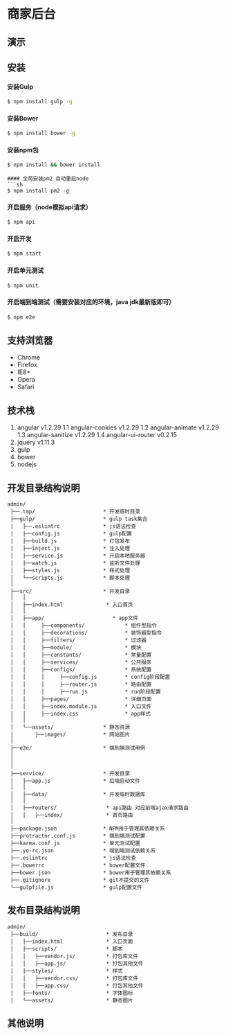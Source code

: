 # 商家后台

## 演示


## 安装

#### 安装Gulp
```sh
$ npm install gulp -g
```
#### 安装Bower
```sh
$ npm install bower -g
```
#### 安装npm包
```sh
$ npm install && bower install
```
```
#### 全局安装pm2 自动重启node
```sh
$ npm install pm2 -g
```
#### 开启服务（node模拟api请求）
```sh
$ npm api
```
#### 开启开发 
```sh
$ npm start
```
#### 开启单元测试
```sh
$ npm unit
```
#### 开启端到端测试（需要安装对应的环境，java jdk最新版即可）
```sh
$ npm e2e
```

## 支持浏览器

* Chrome
* Firefox
* IE8+
* Opera
* Safari

   
## 技术栈

 1. angular v1.2.29
  1.1 angular-cookies v1.2.29
  1.2 angular-animate v1.2.29
  1.3 angular-sanitize v1.2.29
  1.4 angular-ui-router v0.2.15
 2. jquery v1.11.3
 3. gulp 
 4. bower
 5. nodejs
        
    

## 开发目录结构说明

```
admin/
 ├──.tmp/                      * 开发临时目录
 ├──gulp/                      * gulp task集合
 |   ├──.eslintrc              * js语法检查
 |   ├──config.js              * gulp配置
 |   ├──build.js               * 打包发布
 |   ├──inject.js              * 注入处理
 │   ├──service.js             * 开启本地服务器
 │   ├──watch.js               * 监听文件处理
 │   ├──styles.js              * 样式处理
 │   └──scripts.js             * 脚本处理
 │
 ├──src/                       * 开发目录
 │   │
 │   ├──index.html              * 入口首页
 │   │
 │   ├──app/                      * app文件
 │   │     ├──components/             * 组件型指令
 │   │     ├──decorations/            * 装饰器型指令
 │   │     ├──filters/                * 过滤器
 │   │     ├──module/                 * 模块
 │   │     ├──constants/              * 常量配置
 │   │     ├──services/               * 公共服务
 │   │     ├──configs/                * 系统配置
 │   │     │     ├──config.js         * config阶段配置
 │   │     │     ├──router.js         * 路由配置
 │   │     │     ├──run.js            * run阶段配置
 │   │     ├──pages/                  * 详细页面
 │   │     ├──index.module.js         * 入口文件
 │   │     ├──index.css               * app样式
 │   │
 │   └──assets/                * 静态资源
 │       ├──images/            * 网站图片
 │ 
 ├──e2e/                       * 端到端测试用例
 │
 │
 │
 ├──service/                   * 开发目录
 │   ├──app.js                 * 后端启动文件
 │   │
 │   ├──data/                  * 开发临时数据库
 │   │
 │   ├──routers/                * api路由 对应前端ajax请求路由
 │   │   ├──index/              * 首页路由
 │
 ├──package.json               * NPM用于管理其依赖关系
 ├──protractor.conf.js         * 端到端测试配置
 ├──karma.conf.js              * 单元测试配置
 ├──.yo-rc.json                * 端到端测试依赖关系
 ├──.eslintrc                  * js语法检查
 ├──.bowerrc                   * bower配置文件
 ├──bower.json                 * bower用于管理其依赖关系
 ├──.gitignore                 * git不提交的文件
 └──gulpfile.js                * gulp配置文件

```

## 发布目录结构说明

```
admin/
 ├──build/                      * 发布目录
 │   ├──index.html              * 入口页面
 │   ├──scripts/                * 脚本
 │   │   ├──vendor.js/          * 打包库文件
 │   │   ├──app.js/             * 打包其他文件
 │   ├──styles/                 * 样式
 │   │   ├──vendor.css/         * 打包库文件
 │   │   ├──app.css/            * 打包其他文件
 │   ├──fonts/                  * 字体图标
 │   └──assets/                 * 静态图片

```


## 其他说明




